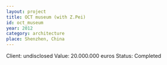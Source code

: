 ```yaml
---
layout: project
title: OCT museum (with Z.Pei)
id: oct_museum
year: 2012
category: architecture
place: Shenzhen, China
---
```

Client: undisclosed
Value: 20.000.000 euros 
Status: Completed
